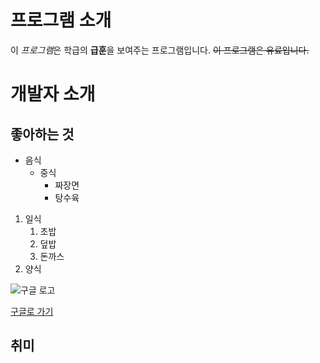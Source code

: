 # 프로그램 소개
이 *프로그램*은 학급의 **급훈**을 보여주는 프로그램입니다. 
~~이 프로그램은 유료입니다.~~

# 개발자 소개

## 좋아하는 것
* 음식
  * 중식
    * 짜장면
    * 탕수육
1. 일식
   1. 초밥
   1. 덮밥
   1. 돈까스
1. 양식

![구글 로고](https://www.google.com/images/branding/googlelogo/2x/googlelogo_color_272x92dp.png)

[구글로 가기](https://google.hs.kr)


    
## 취미
